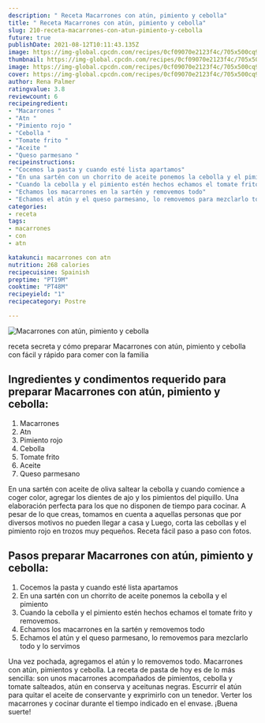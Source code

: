 ```yaml
---
description: " Receta Macarrones con atún, pimiento y cebolla"
title: " Receta Macarrones con atún, pimiento y cebolla"
slug: 210-receta-macarrones-con-atun-pimiento-y-cebolla
future: true
publishDate: 2021-08-12T10:11:43.135Z
image: https://img-global.cpcdn.com/recipes/0cf09070e2123f4c/705x500cq90/macarrones-con-atun-pimiento-y-cebolla-foto-principal.jpg
thumbnail: https://img-global.cpcdn.com/recipes/0cf09070e2123f4c/705x500cq90/macarrones-con-atun-pimiento-y-cebolla-foto-principal.jpg
image: https://img-global.cpcdn.com/recipes/0cf09070e2123f4c/705x500cq90/macarrones-con-atun-pimiento-y-cebolla-foto-principal.jpg
cover: https://img-global.cpcdn.com/recipes/0cf09070e2123f4c/705x500cq90/macarrones-con-atun-pimiento-y-cebolla-foto-principal.jpg
author: Rena Palmer
ratingvalue: 3.8
reviewcount: 6
recipeingredient:
- "Macarrones "
- "Atn "
- "Pimiento rojo "
- "Cebolla "
- "Tomate frito "
- "Aceite "
- "Queso parmesano "
recipeinstructions:
- "Cocemos la pasta y cuando esté lista apartamos"
- "En una sartén con un chorrito de aceite ponemos la cebolla y el pimiento"
- "Cuando la cebolla y el pimiento estén hechos echamos el tomate frito y removemos."
- "Echamos los macarrones en la sartén y removemos todo"
- "Echamos el atún y el queso parmesano, lo removemos para mezclarlo todo y lo servimos"
categories:
- receta
tags:
- macarrones
- con
- atn

katakunci: macarrones con atn 
nutrition: 268 calories
recipecuisine: Spainish
preptime: "PT19M"
cooktime: "PT48M"
recipeyield: "1"
recipecategory: Postre

---
```



![Macarrones con atún, pimiento y cebolla](https://img-global.cpcdn.com/recipes/0cf09070e2123f4c/705x500cq90/macarrones-con-atun-pimiento-y-cebolla-foto-principal.jpg)

receta secreta y cómo preparar Macarrones con atún, pimiento y cebolla con fácil y rápido para comer con la familia

<!--inarticleads1-->

## Ingredientes y condimentos requerido para preparar Macarrones con atún, pimiento y cebolla:

1. Macarrones 
1. Atn 
1. Pimiento rojo 
1. Cebolla 
1. Tomate frito 
1. Aceite 
1. Queso parmesano 

En una sartén con aceite de oliva saltear la cebolla y cuando comience a coger color, agregar los dientes de ajo y los pimientos del piquillo. Una elaboración perfecta para los que no disponen de tiempo para cocinar. A pesar de lo que creas, tomamos en cuenta a aquellas personas que por diversos motivos no pueden llegar a casa y Luego, corta las cebollas y el pimiento rojo en trozos muy pequeños. Receta fácil paso a paso con fotos. 

<!--inarticleads2-->

## Pasos preparar Macarrones con atún, pimiento y cebolla:

1. Cocemos la pasta y cuando esté lista apartamos
1. En una sartén con un chorrito de aceite ponemos la cebolla y el pimiento
1. Cuando la cebolla y el pimiento estén hechos echamos el tomate frito y removemos.
1. Echamos los macarrones en la sartén y removemos todo
1. Echamos el atún y el queso parmesano, lo removemos para mezclarlo todo y lo servimos


Una vez pochada, agregamos el atún y lo removemos todo. Macarrones con atún, pimientos y cebolla. La receta de pasta de hoy es de lo más sencilla: son unos macarrones acompañados de pimientos, cebolla y tomate salteados, atún en conserva y aceitunas negras. Escurrir el atún para quitar el aceite de conservante y exprimirlo con un tenedor. Verter los macarrones y cocinar durante el tiempo indicado en el envase. 
¡Buena suerte!

